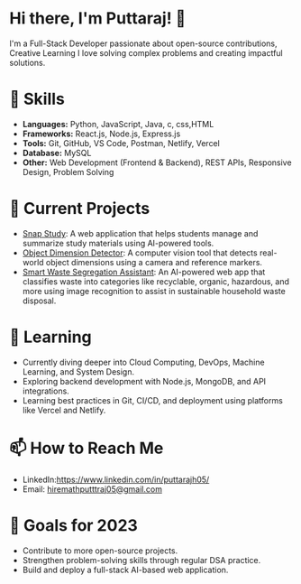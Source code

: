 # Hi there, I'm Puttaraj! 👋

I'm a Full-Stack Developer passionate about open-source contributions, Creative Learning I love solving complex problems and creating impactful solutions.

# 🚀 Skills
- **Languages:** Python, JavaScript, Java, c, css,HTML
- **Frameworks:** React.js, Node.js, Express.js
- **Tools:**  Git, GitHub, VS Code, Postman, Netlify, Vercel
- **Database:** MySQL
- **Other:** Web Development (Frontend & Backend), REST APIs, Responsive Design, Problem Solving

# 🔭 Current Projects 
- [Snap Study](https://github.com/Puttaraj05/Snap-study): A web application that helps students manage and summarize study materials using AI-powered tools.
- [Object Dimension Detector](https://github.com/Puttaraj05/Object-dimension-detector): A computer vision tool that detects real-world object dimensions using a camera and reference markers.
- [Smart Waste Segregation Assistant](https://github.com/Puttaraj05/Smart-Waste-Segregation-Assistant): An AI-powered web app that classifies waste into categories like recyclable, organic, hazardous, and more using image recognition to assist in sustainable household waste disposal.

# 🌱 Learning
- Currently diving deeper into Cloud Computing, DevOps, Machine Learning, and System Design.
- Exploring backend development with Node.js, MongoDB, and API integrations.
- Learning best practices in Git, CI/CD, and deployment using platforms like Vercel and Netlify.

# 📫 How to Reach Me
- LinkedIn:https://www.linkedin.com/in/puttarajh05/ 
- Email: hiremathputttraj05@gmail.com

# 🎯 Goals for 2023
- Contribute to more open-source projects.
- Strengthen problem-solving skills through regular DSA practice.
- Build and deploy a full-stack AI-based web application.
